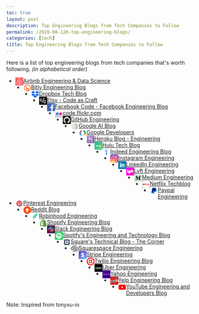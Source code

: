 ```yaml
---
toc: true
layout: post
description: Top Engineering Blogs from Tech Companies to Follow
permalink: /2020-08-120-top-engineering-blogs/
categories: [tech]
title: Top Engineering Blogs from Tech Companies to Follow
---
```


Here is a list of top engineering blogs from tech companies that's worth following.
_(in alphabetical order)_

- <img src = "../images/airbnb.png" width="21px" align="left"/> [  Airbnb Engineering & Data Science](https://medium.com/airbnb-engineering)
- <img src="../images/bitly.png" width="21px" align="left"> [Bitly Engineering Blog](https://word.bitly.com/)
- <img src="../images/dropbox.png" width="21px" align="left"> [Dropbox Tech Blog](https://dropboxtechblog.wordpress.com/)
- <img src="../images/etsy.png" width="21px" align="left"> [Etsy - Code as Craft](https://codeascraft.com/)
- <img src="../images/facebook.png" width="21px" align="left"> [Facebook Code - Facebook Engineering Blog](https://code.fb.com/)
- <img src="../images/flickr.png" width="21px" align="left"> [code.flickr.com](http://code.flickr.net/)
- <img src="../images/github.png" width="21px" align="left"> [GitHub Engineering](https://githubengineering.com/)
- <img src="../images/google-ai.png" width="21px" align="left"> [Google AI Blog](https://ai.googleblog.com/)
- <img src="../images/google-developers.png" width="21px" align="left"> [Google Developers](https://medium.com/google-developers)
- <img src="../images/heroku.png" width="21px" align="left"> [Heroku Blog - Engineering](https://blog.heroku.com/engineering)
- <img src="../images/hulu.png" width="21px" align="left"> [Hulu Tech Blog](https://medium.com/hulu-tech-blog)
- <img src="../images/indeed.png" width="21px" align="left"> [Indeed Engineering Blog](https://engineering.indeedblog.com/blog/)
- <img src="../images/instagram.png" width="21px" align="left"> [Instagram Engineering](https://medium.com/@InstagramEng)
- <img src="../images/linkedin.png" width="21px" align="left"> [LinkedIn Engineering](https://engineering.linkedin.com/)
- <img src="../images/lyft.png" width="21px" align="left"> [Lyft Engineering](https://eng.lyft.com/)
- <img src="../images/medium.png" width="21px" align="left"> [Medium Engineering](https://medium.engineering/)
- <img src="../images/netflix.png" width="21px" align="left"> [Netflix Techblog](https://medium.com/netflix-techblog)
- <img src="../images/paypal.png" width="21px" align="left"> [Paypal Engineering](https://www.paypal-engineering.com/)
- <img src="../images/pinterest.png" width="21px" align="left"> [Pinterest Engineering](https://medium.com/@Pinterest_Engineering)
- <img src="../images/reddit.png" width="21px" align="left"> [Reddit Blog](https://redditblog.com/)
- <img src="../images/robinhood.png" width="21px" align="left"> [Robinhood Engineering](https://robinhood.engineering/)
- <img src="../images/shopify.png" width="21px" align="left"> [Shopify Engineering Blog](https://shopifyengineering.myshopify.com/blogs/engineering)
- <img src="../images/slack.png" width="21px" align="left"> [Slack Engineering Blog](https://slack.engineering/)
- <img src="../images/spotify.png" width="21px" align="left"> [Spotify's Engineering and Technology Blog](https://labs.spotify.com/)
- <img src="../images/square.png" width="21px" align="left"> [Square's Technical Blog - The Corner](https://medium.com/square-corner-blog)
- <img src="../images/squarespace.png" width="21px" align="left"> [Squarespace Engineering](https://engineering.squarespace.com/)
- <img src="../images/stripe.png" width="21px" align="left"> [Stripe Engineering](https://stripe.com/blog/engineering)
- <img src="../images/twilio.png" width="21px" align="left"> [Twilio Engineering Blog](https://www.twilio.com/engineering/)
- <img src="../images/uber.png" width="21px" align="left"> [Uber Engineering](https://eng.uber.com/)
- <img src="../images/yahoo.png" width="21px" align="left"> [Yahoo Engineering](https://yahooeng.tumblr.com/)
- <img src="../images/yelp.png" width="21px" align="left"> [Yelp Engineering Blog](https://engineeringblog.yelp.com/)
- <img src="../images/youtube.png" width="21px" align="left"> [YouTube Engineering and Developers Blog](https://youtube-eng.googleblog.com/)

Note: Inspired from tonyxu-io